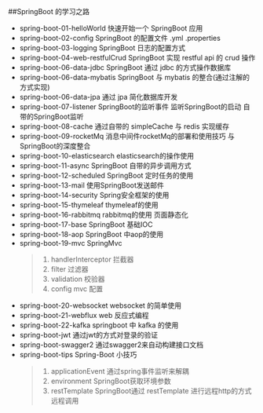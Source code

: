 ##SpringBoot 的学习之路
* spring-boot-01-helloWorld      快速开始一个 SpringBoot 应用
* spring-boot-02-config          SpringBoot 的配置文件 .yml .properties 
* spring-boot-03-logging         SpringBoot 日志的配置方式
* spring-boot-04-web-restfulCrud SpringBoot 实现 restful api 的 crud 操作
* spring-boot-06-data-jdbc       SpringBoot 通过 jdbc 的方式操作数据库
* spring-boot-06-data-mybatis    SpringBoot 与 mybatis 的整合(通过注解的方式实现)
* spring-boot-06-data-jpa        通过 jpa 简化数据库开发
* spring-boot-07-listener        SpringBoot的监听事件 监听SpringBoot的启动 自带的SpringBoot监听
* spring-boot-08-cache           通过自带的 simpleCache 与 redis 实现缓存
* spring-boot-09-rocketMq        消息中间件rocketMq的部署和使用技巧 与SpringBoot的深度整合
* spring-boot-10-elasticsearch   elasticsearch的操作使用
* spring-boot-11-async           SpringBoot 自带的异步调用方式
* spring-boot-12-scheduled       SpringBoot 定时任务的使用
* spring-boot-13-mail            使用SpringBoot发送邮件
* spring-boot-14-security        Spring安全框架的使用
* spring-boot-15-thymeleaf       thymeleaf的使用
* spring-boot-16-rabbitmq        rabbitmq的使用    页面静态化
* spring-boot-17-base            SpringBoot 基础IOC 
* spring-boot-18-aop             SpringBoot 中aop的使用
* spring-boot-19-mvc             SpringMvc
     > 1) handlerInterceptor          拦截器
     > 2) filter                      过滤器
     > 3) validation                  校验器
     > 4) config                      mvc 配置
* spring-boot-20-websocket       websocket 的简单使用
* spring-boot-21-webflux         web 反应式编程
* spring-boot-22-kafka           springboot 中 kafka 的使用
* spring-boot-jwt                通过jwt的方式对登录的验证 
* spring-boot-swagger2           通过swagger2来自动构建接口文档
* spring-boot-tips               Spring-Boot 小技巧
    > 1) applicationEvent            通过spring事件监听来解耦
    > 2) environment                 SpringBoot获取环境参数
    > 3) restTemplate                SpringBoot通过 restTemplate 进行远程http的方式远程调用
